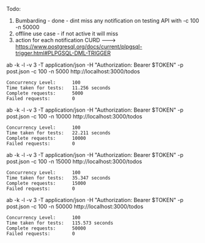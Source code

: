 
Todo: 
1. Bumbarding - done - dint miss any notification on testing API with -c 100 -n 50000 
2. offline use case - if not active it will miss
3. action for each notification CURD ---> https://www.postgresql.org/docs/current/plpgsql-trigger.html#PLPGSQL-DML-TRIGGER

ab  -k -l -v 3  -T application/json -H "Authorization: Bearer $TOKEN"  -p post.json  -c 100 -n 5000 http://localhost:3000/todos

    Concurrency Level:      100
    Time taken for tests:   11.256 seconds
    Complete requests:      5000
    Failed requests:        0

ab  -k -l -v 3  -T application/json -H "Authorization: Bearer $TOKEN"  -p post.json  -c 100 -n 10000 http://localhost:3000/todos

    Concurrency Level:      100
    Time taken for tests:   22.211 seconds
    Complete requests:      10000
    Failed requests:        0

ab  -k -l -v 3  -T application/json -H "Authorization: Bearer $TOKEN"  -p post.json  -c 100 -n 15000 http://localhost:3000/todos

    Concurrency Level:      100
    Time taken for tests:   35.347 seconds
    Complete requests:      15000
    Failed requests:        0

ab  -k -l -v 3  -T application/json -H "Authorization: Bearer $TOKEN"  -p post.json  -c 100 -n 50000 http://localhost:3000/todos

    Concurrency Level:      100
    Time taken for tests:   115.573 seconds
    Complete requests:      50000
    Failed requests:        0